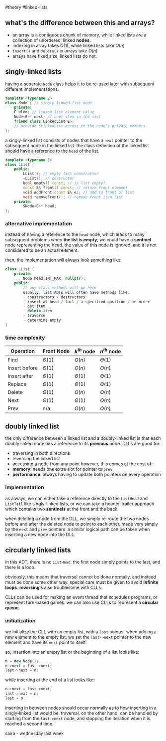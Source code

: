 #theory #linked-lists
## what's the difference between this and arrays?
- an array is a contiguous chunk of memory, while linked lists are a collection of unordered, linked **nodes**. 
- indexing in array takes $O(1)$, while linked lists take $O(n)$
- `insert()` and `delete()` in arrays take $O(n)$
- arrays have fixed size, linked lists do not.
## singly-linked lists
having a separate `Node` class helps it to be re-used later with subsequent different implementations.

```cpp
template <typename E>  
class Node { // singly linked list node  
	private:  
	E elem; // linked list element value  
	Node<E>* next; // next item in the list  
	friend class LinkedList<E>; 
	// provide SLinkedList access to the node’s private members
};
```

a singly-linked list consists of nodes that have a `next` pointer to the subsequent node in the linked list. the class definition of the linked list should have a reference to the `head` of the list. 

```cpp
template <typename E>  
class LList { 
	public:  
		LList(); // empty list constructor  
		~LList(); // destructor  
		bool empty() const; // is list empty?  
		const E& front() const; // return front element  
		void addFront(const E& e); // add to front of list  
		void removeFront(); // remove front item list  
	private:  
		SNode<E>* head; 
};
```
### alternative implementation
instead of having a reference to the `head` node, which leads to many subsequent problems when **the list is empty**, we could have a **sentinel** node representing the head. the value of this node is ignored, and it is not considered to be an actual element.

then, the implementation will always look something like: 
```cpp
class LList {
	private: 
		Node head(INT_MAX, nullptr);
	public: 
		// any class methods will go here
		usually, list ADTs will often have methods like: 
		- constructors / destructors
		- insert at head / tail / a specified position / in order
		- get item 
		- delete item
		- traverse
		- determine empty
}
```

### time complexity
| Operation | Front Node | $k^{th}$ node | $n^{th}$ node |
| ---- | ---- | ---- | ---- |
| Find | $\Theta(1)$ | $O(n)$ | $\Theta(1)$ |
| Insert before | $\Theta(1)$ | $O(n)$ | $O(n)$ |
| Insert after | $\Theta(1)$ | $\Theta(1)$ | $\Theta(1)$ |
| Replace | $\Theta(1)$ | $\Theta(1)$ | $\Theta(1)$ |
| Delete | $\Theta(1)$ | $O(n)$ | $O(n)$ |
| Next | $\Theta(1)$ | $\Theta(1)$ | $O(n)$ |
| Prev | n/a | $O(n)$ | $O(n)$ |
## doubly linked list
the only difference between a linked list and a doubly-linked list is that each doubly linked node has a reference to its **previous** node. DLLs are good for: 
- traversing in both directions
- reversing the linked list
- accessing a node from any point
however, this comes at the cost of: 
- **memory**: needs one extra slot for pointer to `prev`
- **performance**: always having to update both pointers on every operation

### implementation
as always, we can either take a reference directly to the `ListHead` and `ListTail` like singly-linked lists, or we can take a header-trailer approach which contains two **sentinels** at the front and the back. 

when deleting a node from the DLL, we simply re-route the two nodes before and after the deleted node to point to each other, made very simply by the `next` and `prev` pointers. a similar logical path can be taken when inserting a new node into the DLL. 

## circularly linked lists
in this ADT, there is no `ListHead`. the first node simply points to the last, and there is a loop. 

obviously, this means that traversal cannot be done normally, and instead must be done some other way. special care must be given to avoid **infinite loops**. **reversing**is also troublesome with CLLs. 

CLLs can be used for making an event thread that schedules programs, or represent turn-based games. we can also use CLLs to represent a **circular queue**. 
### initialization
we initialize the CLL with an empty list, with a `last` pointer. when adding a new element to the empty list, we set the `last->next` pointer to the new element and have its `next` point to itself. 

so, insertion into an empty list or the beginning of a list looks like: 

```cpp
n = new Node();
n->next = last->next;
last->next = n;
```

while inserting at the end of a list looks like: 

```cpp
n->next = last->next;
last->next = n;
last = n;
```

inserting in between nodes should occur normally as to how inserting in a singly-linked list would be. traversal, on the other hand, can be handled by starting from the `last->next` node, and stopping the iteration when it is reached a second time.

saira - wednesday last week
